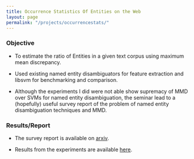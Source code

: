 ```yaml
---
title: Occurrence Statistics Of Entities on the Web
layout: page
permalink: "/projects/occurrencestats/"
---
```


### Objective

- To estimate the ratio of Entities in a given text corpus using maximum mean discrepancy.

- Used existing named entity disambiguators for feature extraction and libsvm for benchmarking and comparison.

- Although the experiments I did were not able show supremacy of MMD over SVMs for named entity disambiguation, the seminar lead to a (hopefully) useful survey report of the problem of named entity disambiguation techniques and MMD.

### Results/Report

- The survey report is available on [arxiv](https://arxiv.org/abs/1605.04359).

- Results from the experiments are available [here](https://madaan.github.io/res/papers/mmdentity.pdf).


